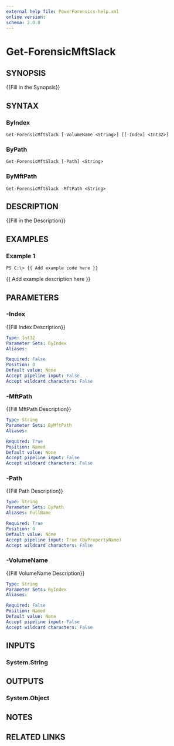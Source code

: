 ```yaml
---
external help file: PowerForensics-help.xml
online version: 
schema: 2.0.0
---
```


# Get-ForensicMftSlack

## SYNOPSIS
{{Fill in the Synopsis}}

## SYNTAX

### ByIndex
```
Get-ForensicMftSlack [-VolumeName <String>] [[-Index] <Int32>]
```

### ByPath
```
Get-ForensicMftSlack [-Path] <String>
```

### ByMftPath
```
Get-ForensicMftSlack -MftPath <String>
```

## DESCRIPTION
{{Fill in the Description}}

## EXAMPLES

### Example 1
```
PS C:\> {{ Add example code here }}
```

{{ Add example description here }}

## PARAMETERS

### -Index
{{Fill Index Description}}

```yaml
Type: Int32
Parameter Sets: ByIndex
Aliases: 

Required: False
Position: 0
Default value: None
Accept pipeline input: False
Accept wildcard characters: False
```

### -MftPath
{{Fill MftPath Description}}

```yaml
Type: String
Parameter Sets: ByMftPath
Aliases: 

Required: True
Position: Named
Default value: None
Accept pipeline input: False
Accept wildcard characters: False
```

### -Path
{{Fill Path Description}}

```yaml
Type: String
Parameter Sets: ByPath
Aliases: FullName

Required: True
Position: 0
Default value: None
Accept pipeline input: True (ByPropertyName)
Accept wildcard characters: False
```

### -VolumeName
{{Fill VolumeName Description}}

```yaml
Type: String
Parameter Sets: ByIndex
Aliases: 

Required: False
Position: Named
Default value: None
Accept pipeline input: False
Accept wildcard characters: False
```

## INPUTS

### System.String


## OUTPUTS

### System.Object

## NOTES

## RELATED LINKS

